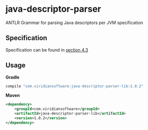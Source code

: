# java-descriptor-parser
ANTLR Grammar for parsing Java descriptors per JVM specification

## Specification

Specification can be found in [section 4.3](https://docs.oracle.com/javase/specs/jvms/se11/html/jvms-4.html#jvms-4.3)

## Usage

__Gradle__
```gradle
compile "com.viridiansoftware:java-descriptor-parser-lib:1.0.2"
```

__Maven__
```xml
<dependency>
    <groupId>com.viridiansoftware</groupId>
    <artifactId>java-descriptor-parser-lib</artifactId>
    <version>1.0.2</version>
</dependency>
```
